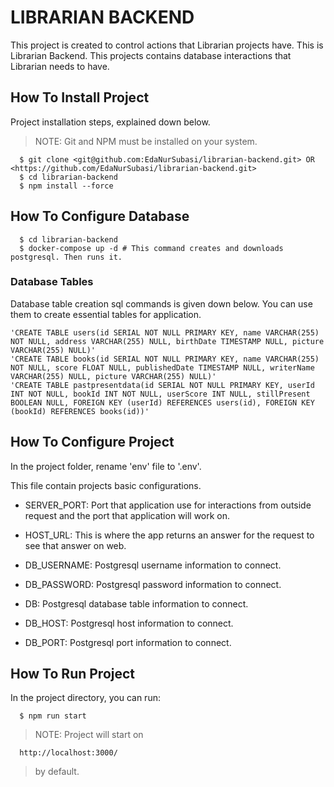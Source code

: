 # LIBRARIAN BACKEND

This project is created to control actions that Librarian projects have. This is Librarian Backend. This projects contains database interactions that Librarian needs to have.

## How To Install Project

Project installation steps, explained down below.

> NOTE: Git and NPM must be installed on your system.

```
  $ git clone <git@github.com:EdaNurSubasi/librarian-backend.git> OR <https://github.com/EdaNurSubasi/librarian-backend.git>
  $ cd librarian-backend
  $ npm install --force
```
## How To Configure Database

```
  $ cd librarian-backend
  $ docker-compose up -d # This command creates and downloads postgresql. Then runs it. 
```

### Database Tables

Database table creation sql commands is given down below. You can use them to create essential tables for application.

	'CREATE TABLE users(id SERIAL NOT NULL PRIMARY KEY, name VARCHAR(255) NOT NULL, address VARCHAR(255) NULL, birthDate TIMESTAMP NULL, picture VARCHAR(255) NULL)'
	'CREATE TABLE books(id SERIAL NOT NULL PRIMARY KEY, name VARCHAR(255) NOT NULL, score FLOAT NULL, publishedDate TIMESTAMP NULL, writerName VARCHAR(255) NULL, picture VARCHAR(255) NULL)'
	'CREATE TABLE pastpresentdata(id SERIAL NOT NULL PRIMARY KEY, userId INT NOT NULL, bookId INT NOT NULL, userScore INT NULL, stillPresent BOOLEAN NULL, FOREIGN KEY (userId) REFERENCES users(id), FOREIGN KEY (bookId) REFERENCES books(id))'

## How To Configure Project

In the project folder, rename 'env' file to '.env'.

This file contain projects basic configurations.

-   SERVER_PORT: Port that application use for interactions from outside request and the port that application will work on.

-   HOST_URL: This is where the app returns an answer for the request to see that answer on web.

-   DB_USERNAME: Postgresql username information to connect.

-   DB_PASSWORD: Postgresql password information to connect.

-   DB: Postgresql database table information to connect.

-   DB_HOST: Postgresql host information to connect.

-   DB_PORT: Postgresql port information to connect.

## How To Run Project

In the project directory, you can run:

```
  $ npm run start
```

> NOTE: Project will start on

```
  http://localhost:3000/
```

> by default.
